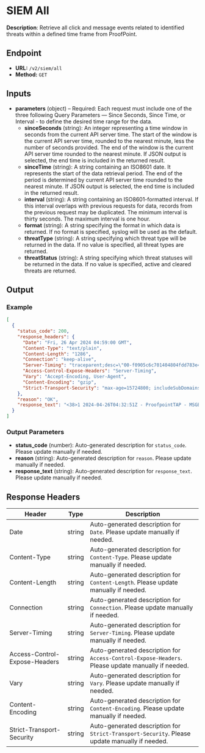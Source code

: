 # SIEM All

**Description**: Retrieve all click and message events related to identified threats within a defined time frame from ProofPoint.

## Endpoint

- **URL:** `/v2/siem/all`
- **Method:** `GET`
## Inputs

- **parameters** (object) – Required: Each request must include one of the three following Query Parameters — Since Seconds, Since Time, or Interval - to define the desired time range for the data.
  - **sinceSeconds** (string): An integer representing a time window in seconds from the current API server time. The start of the window is the current API server time, rounded to the nearest minute, less the number of seconds provided. The end of the window is the current API server time rounded to the nearest minute. If JSON output is selected, the end time is included in the returned result.
  - **sinceTime** (string): A string containing an ISO8601 date. It represents the start of the data retrieval period. The end of the period is determined by current API server time rounded to the nearest minute. If JSON output is selected, the end time is included in the returned result.
  - **interval** (string): A string containing an ISO8601-formatted interval. If this interval overlaps with previous requests for data, records from the previous request may be duplicated. The minimum interval is thirty seconds. The maximum interval is one hour.
  - **format** (string): A string specifying the format in which data is returned. If no format is specified, syslog will be used as the default.
  - **threatType** (string): A string specifying which threat type will be returned in the data. If no value is specified, all threat types are returned.
  - **threatStatus** (string): A string specifying which threat statuses will be returned in the data. If no value is specified, active and cleared threats are returned.
## Output

### Example

```json
[
  {
    "status_code": 200,
    "response_headers": {
      "Date": "Fri, 26 Apr 2024 04:59:00 GMT",
      "Content-Type": "text/plain",
      "Content-Length": "1286",
      "Connection": "keep-alive",
      "Server-Timing": "traceparent;desc=\"00-f0905c6c701404804fdd783e49829bd3-504a48747fd43b4f-01\"",
      "Access-Control-Expose-Headers": "Server-Timing",
      "Vary": "Accept-Encoding, User-Agent",
      "Content-Encoding": "gzip",
      "Strict-Transport-Security": "max-age=15724800; includeSubDomains"
    },
    "reason": "OK",
    "response_text": "<38>1 2024-04-26T04:32:51Z - ProofpointTAP - MSGBLK [tapmsg@21139 messageTime=\"2024-04-26T04:32:51Z\" messageID=\"<8432089.84320@35510.com>\" recipient=\"bcard@vogon.science\" sender=\"jenny@gsd.com\" senderIP=\"208.86.203.10\" phishScore=\"0\" spamScore=\"100\" QID=\"3xqy7dgckq-1\" GUID=\"ifEhDXZDsi_ji0f5Vksic8uA2vVGCYcU\" threatsInfoMap=\"[{\\\"threatID\\\":\\\"41e187191625d749b89a11bc04fc0b2a3b9bd638035d05b39365c47ab36d1898\\\",\\\"threatStatus\\\":\\\"active\\\",\\\"classification\\\":\\\"malware\\\",\\\"threatUrl\\\":\\\"https://threatinsight.proofpoint.com/e65934ff-e650-9cbe-56b5-e9cf2cc5ac2e/threat/email/41e187191625d749b89a11bc04fc0b2a3b9bd638035d05b39365c47ab36d1898\\\",\\\"threatTime\\\":\\\"2024-04-26T04:25:31.000Z\\\",\\\"threat\\\":\\\"41e187191625d749b89a11bc04fc0b2a3b9bd638035d05b39365c47ab36d1898\\\",\\\"campaignID\\\":null,\\\"threatType\\\":\\\"attachment\\\"},{\\\"threatID\\\":\\\"d212718eb644c7803f73dc13b55536e84263a3f959219bd067dc4092a2095b15\\\",\\\"threatStatus\\\":\\\"active\\\",\\\"classification\\\":\\\"malware\\\",\\\"threatUrl\\\":\\\"https://threatinsight.proofpoint.com/e65934ff-e650-9cbe-56b5-e9cf2cc5ac2e/threat/email/d212718eb644c7803f73dc13b55536e84263a3f959219bd067dc4092a2095b15\\\",\\\"threatTime\\\":\\\"2024-04-26T04:16:32.000Z\\\",\\\"threat\\\":\\\"d212718eb644c7803f73dc13b55536e84263a3f959219bd067dc4092a2095b15\\\",\\\"campaignID\\\":null,\\\"threatType\\\":\\\"attachment\\\"}\\]\" malwareScore=\"100\" impostorScore=\"0.0\" cluster=\"proofpointdemo_cloudadminuidemo_hosted\" subject=\"Your Document\" quarantineFolder=\"Attachment Defense\" quarantineRule=\"threat\" policyRoutes=\"default_inbound\" modulesRun=\"av,spf,sandbox,spam,dmarc,urldefense,pdr\" messageSize=\"142082\" headerFrom=\"Jenny Green <Jenny@gsd.com>\" headerReplyTo=\"null\" fromAddress=\"jenny@gsd.com\" toAddresses=\"bcard@vogon.science\" ccAddresses=\"null\" replyToAddress=\"null\" xmailer=\"null\" completelyRewritten=\"false\" messageParts=\"[{\\\"disposition\\\":\\\"attached\\\",\\\"sha256\\\":\\\"41e187191625d749b89a11bc04fc0b2a3b9bd638035d05b39365c47ab36d1898\\\",\\\"md5\\\":\\\"6fd558cf3add096970e15d1e62ca1957\\\",\\\"filename\\\":\\\"document.doc.scr\\\",\\\"sandboxStatus\\\":\\\"THREAT\\\",\\\"oContentType\\\":\\\"application/octet-stream\\\",\\\"contentType\\\":\\\"application/octet-stream\\\"},{\\\"disposition\\\":\\\"inline\\\",\\\"sha256\\\":\\\"23929d744e8c9c9612eafe332be4abd38a5946a8f7d372545685a9e30070dff4\\\",\\\"md5\\\":\\\"5f08cb91482af70246874e8e43e66821\\\",\\\"filename\\\":\\\"text.txt\\\",\\\"sandboxStatus\\\":\\\"NOT_SUPPORTED\\\",\\\"oContentType\\\":\\\"text/plain\\\",\\\"contentType\\\":\\\"text/plain\\\"},{\\\"disposition\\\":\\\"attached\\\",\\\"sha256\\\":\\\"d212718eb644c7803f73dc13b55536e84263a3f959219bd067dc4092a2095b15\\\",\\\"md5\\\":\\\"6dfd06fe70cb840c97edb292ac4272ca\\\",\\\"filename\\\":\\\"document.zip\\\",\\\"sandboxStatus\\\":\\\"THREAT\\\",\\\"oContentType\\\":\\\"application/zip\\\",\\\"contentType\\\":\\\"application/zip\\\"}\\]\"]\n<38>1 2024-04-26T04:33:27Z - ProofpointTAP - MSGBLK [tapmsg@21139 messageTime=\"2024-04-26T04:33:27Z\" messageID=\"<6126050.61260@60895.com>\" recipient=\"ahaynie@vogon.science\" sender=\"jenny@gsd.com\" senderIP=\"208.86.203.10\" phishScore=\"0\" spamScore=\"100\" QID=\"3xqy7dgckv-1\" GUID=\"xiKKTh8uZYXY0rQwOb5EbO5a7zws2skf\" threatsInfoMap=\"[{\\\"threatID\\\":\\\"41e187191625d749b89a11bc04fc0b2a3b9bd638035d05b39365c47ab36d1898\\\",\\\"threatStatus\\\":\\\"active\\\",\\\"classification\\\":\\\"malware\\\",\\\"threatUrl\\\":\\\"https://threatinsight.proofpoint.com/e65934ff-e650-9cbe-56b5-e9cf2cc5ac2e/threat/email/41e187191625d749b89a11bc04fc0b2a3b9bd638035d05b39365c47ab36d1898\\\",\\\"threatTime\\\":\\\"2024-04-26T04:25:31.000Z\\\",\\\"threat\\\":\\\"41e187191625d749b89a11bc04fc0b2a3b9bd638035d05b39365c47ab36d1898\\\",\\\"campaignID\\\":null,\\\"threatType\\\":\\\"attachment\\\"},{\\\"threatID\\\":\\\"d212718eb644c7803f73dc13b55536e84263a3f959219bd067dc4092a2095b15\\\",\\\"threatStatus\\\":\\\"active\\\",\\\"classification\\\":\\\"malware\\\",\\\"threatUrl\\\":\\\"https://threatinsight.proofpoint.com/e65934ff-e650-9cbe-56b5-e9cf2cc5ac2e/threat/email/d212718eb644c7803f73dc13b55536e84263a3f959219bd067dc4092a2095b15\\\",\\\"threatTime\\\":\\\"2024-04-26T04:16:32.000Z\\\",\\\"threat\\\":\\\"d212718eb644c7803f73dc13b55536e84263a3f959219bd067dc4092a2095b15\\\",\\\"campaignID\\\":null,\\\"threatType\\\":\\\"attachment\\\"}\\]\" malwareScore=\"100\" impostorScore=\"0.0\" cluster=\"proofpointdemo_cloudadminuidemo_hosted\" subject=\"Your Document\" quarantineFolder=\"Attachment Defense\" quarantineRule=\"threat\" policyRoutes=\"default_inbound\" modulesRun=\"av,spf,sandbox,spam,dmarc,urldefense,pdr\" messageSize=\"142084\" headerFrom=\"Jenny Green <Jenny@gsd.com>\" headerReplyTo=\"null\" fromAddress=\"jenny@gsd.com\" toAddresses=\"ahaynie@vogon.science\" ccAddresses=\"null\" replyToAddress=\"null\" xmailer=\"null\" completelyRewritten=\"false\" messageParts=\"[{\\\"disposition\\\":\\\"attached\\\",\\\"sha256\\\":\\\"41e187191625d749b89a11bc04fc0b2a3b9bd638035d05b39365c47ab36d1898\\\",\\\"md5\\\":\\\"6fd558cf3add096970e15d1e62ca1957\\\",\\\"filename\\\":\\\"document.doc.scr\\\",\\\"sandboxStatus\\\":\\\"THREAT\\\",\\\"oContentType\\\":\\\"application/octet-stream\\\",\\\"contentType\\\":\\\"application/octet-stream\\\"},{\\\"disposition\\\":\\\"inline\\\",\\\"sha256\\\":\\\"23929d744e8c9c9612eafe332be4abd38a5946a8f7d372545685a9e30070dff4\\\",\\\"md5\\\":\\\"5f08cb91482af70246874e8e43e66821\\\",\\\"filename\\\":\\\"text.txt\\\",\\\"sandboxStatus\\\":\\\"NOT_SUPPORTED\\\",\\\"oContentType\\\":\\\"text/plain\\\",\\\"contentType\\\":\\\"text/plain\\\"},{\\\"disposition\\\":\\\"attached\\\",\\\"sha256\\\":\\\"d212718eb644c7803f73dc13b55536e84263a3f959219bd067dc4092a2095b15\\\",\\\"md5\\\":\\\"6dfd06fe70cb840c97edb292ac4272ca\\\",\\\"filename\\\":\\\"document.zip\\\",\\\"sandboxStatus\\\":\\\"THREAT\\\",\\\"oContentType\\\":\\\"application/zip\\\",\\\"contentType\\\":\\\"application/zip\\\"}\\]\"]\n<38>1 2024-04-26T04:34:24Z - ProofpointTAP - MSGBLK [tapmsg@21139 messageTime=\"2024-04-26T04:34:24Z\" messageID=\"<2547182.25471@11741.com>\" recipient=\"lrogers@vogon.science\" sender=\"jenny@gsd.com\" senderIP=\"208.86.203.10\" phishScore=\"0\" spamScore=\"100\" QID=\"3xqy7dgcmu-1\" GUID=\"nLbF1JJDaMkAfo9oQXEnDKMBL-F6HI4o\" threatsInfoMap=\"[{\\\"threatID\\\":\\\"41e187191625d749b89a11bc04fc0b2a3b9bd638035d05b39365c47ab36d1898\\\",\\\"threatStatus\\\":\\\"active\\\",\\\"classification\\\":\\\"malware\\\",\\\"threatUrl\\\":\\\"https://threatinsight.proofpoint.com/e65934ff-e650-9cbe-56b5-e9cf2cc5ac2e/threat/email/41e187191625d749b89a11bc04fc0b2a3b9bd638035d05b39365c47ab36d1898\\\",\\\"threatTime\\\":\\\"2024-04-26T04:25:31.000Z\\\",\\\"threat\\\":\\\"41e187191625d749b89a11bc04fc0b2a3b9bd638035d05b39365c47ab36d1898\\\",\\\"campaignID\\\":null,\\\"threatType\\\":\\\"attachment\\\"},{\\\"threatID\\\":\\\"d212718eb644c7803f73dc13b55536e84263a3f959219bd067dc4092a2095b15\\\",\\\"threatStatus\\\":\\\"active\\\",\\\"classification\\\":\\\"malware\\\",\\\"threatUrl\\\":\\\"https://threatinsight.proofpoint.com/e65934ff-e650-9cbe-56b5-e9cf2cc5ac2e/threat/email/d212718eb644c7803f73dc13b55536e84263a3f959219bd067dc4092a2095b15\\\",\\\"threatTime\\\":\\\"2024-04-26T04:16:32.000Z\\\",\\\"threat\\\":\\\"d212718eb644c7803f73dc13b55536e84263a3f959219bd067dc4092a2095b15\\\",\\\"campaignID\\\":null,\\\"threatType\\\":\\\"attachment\\\"}\\]\" malwareScore=\"100\" impostorScore=\"0.0\" cluster=\"proofpointdemo_cloudadminuidemo_hosted\" subject=\"Your Document\" quarantineFolder=\"Attachment Defense\" quarantineRule=\"threat\" policyRoutes=\"default_inbound\" modulesRun=\"av,spf,sandbox,spam,dmarc,urldefense,pdr\" messageSize=\"142097\" headerFrom=\"Jenny Green <Jenny@gsd.com>\" headerReplyTo=\"null\" fromAddress=\"jenny@gsd.com\" toAddresses=\"lrogers@vogon.science\" ccAddresses=\"null\" replyToAddress=\"null\" xmailer=\"null\" completelyRewritten=\"false\" messageParts=\"[{\\\"disposition\\\":\\\"attached\\\",\\\"sha256\\\":\\\"41e187191625d749b89a11bc04fc0b2a3b9bd638035d05b39365c47ab36d1898\\\",\\\"md5\\\":\\\"6fd558cf3add096970e15d1e62ca1957\\\",\\\"filename\\\":\\\"document.doc.scr\\\",\\\"sandboxStatus\\\":\\\"THREAT\\\",\\\"oContentType\\\":\\\"application/octet-stream\\\",\\\"contentType\\\":\\\"application/octet-stream\\\"},{\\\"disposition\\\":\\\"inline\\\",\\\"sha256\\\":\\\"23929d744e8c9c9612eafe332be4abd38a5946a8f7d372545685a9e30070dff4\\\",\\\"md5\\\":\\\"5f08cb91482af70246874e8e43e66821\\\",\\\"filename\\\":\\\"text.txt\\\",\\\"sandboxStatus\\\":\\\"NOT_SUPPORTED\\\",\\\"oContentType\\\":\\\"text/plain\\\",\\\"contentType\\\":\\\"text/plain\\\"},{\\\"disposition\\\":\\\"attached\\\",\\\"sha256\\\":\\\"d212718eb644c7803f73dc13b55536e84263a3f959219bd067dc4092a2095b15\\\",\\\"md5\\\":\\\"6dfd06fe70cb840c97edb292ac4272ca\\\",\\\"filename\\\":\\\"document.zip\\\",\\\"sandboxStatus\\\":\\\"THREAT\\\",\\\"oContentType\\\":\\\"application/zip\\\",\\\"contentType\\\":\\\"application/zip\\\"}\\]\"]\n"
  }
]
```
### Output Parameters

- **status_code** (number): Auto-generated description for `status_code`. Please update manually if needed.
- **reason** (string): Auto-generated description for `reason`. Please update manually if needed.
- **response_text** (string): Auto-generated description for `response_text`. Please update manually if needed.
## Response Headers

| Header | Type | Description |
|--------|------|-------------|
| Date | string | Auto-generated description for `Date`. Please update manually if needed. |
| Content-Type | string | Auto-generated description for `Content-Type`. Please update manually if needed. |
| Content-Length | string | Auto-generated description for `Content-Length`. Please update manually if needed. |
| Connection | string | Auto-generated description for `Connection`. Please update manually if needed. |
| Server-Timing | string | Auto-generated description for `Server-Timing`. Please update manually if needed. |
| Access-Control-Expose-Headers | string | Auto-generated description for `Access-Control-Expose-Headers`. Please update manually if needed. |
| Vary | string | Auto-generated description for `Vary`. Please update manually if needed. |
| Content-Encoding | string | Auto-generated description for `Content-Encoding`. Please update manually if needed. |
| Strict-Transport-Security | string | Auto-generated description for `Strict-Transport-Security`. Please update manually if needed. |